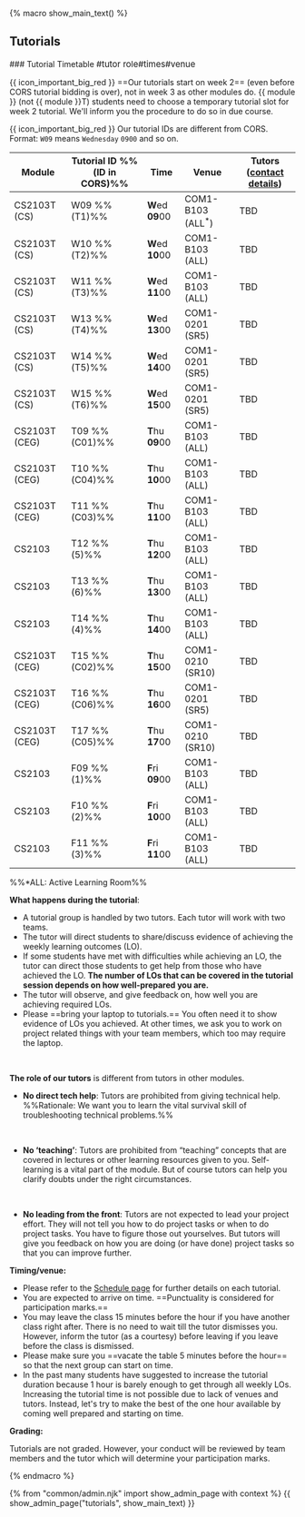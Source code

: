 {% macro show_main_text() %}
<div id="main">

## Tutorials

<panel type="seamless" expanded >
<span slot="header" class="card-title"><markdown>### Tutorial Timetable <span style="font-size:15px" class="text-muted text-light"><span class="badge badge-pill badge-light ">#tutor role</span><span class="badge badge-pill badge-light">#times</span><span class="badge badge-pill badge-light">#venue</span></span></markdown></span>
<div id="tutorialTimetable">

<tip-box> 

{{ icon_important_big_red }} ==Our tutorials start on week 2== (even before CORS tutorial bidding is over), not in week 3 as other modules do. {{ module }} (not {{ module }}T) students need to choose a temporary tutorial slot for week 2 tutorial. We'll inform you the procedure to do so in due course.

{{ icon_important_big_red }} Our tutorial IDs are different from CORS. Format: `W09` means `Wednesday` `0900` and so on.

</tip-box>

| Module | Tutorial ID %%(ID in CORS)%% | Time      | Venue            | Tutors ([contact details](https://docs.google.com/document/d/126YRkm4bWW1rai3u0Szc-4mLqhIyQUVL6EC54jM5f2g/pub?embed=true)) 
|---------------|----------------|------------------|------------------|----
| CS2103T (CS)  | W09  %%(T1)%%  | **W**ed **09**00 | COM1-B103 (ALL<sup>*</sup>)  | TBD            
| CS2103T (CS)  | W10  %%(T2)%%  | **W**ed **10**00 | COM1-B103 (ALL)  | TBD            
| CS2103T (CS)  | W11  %%(T3)%%  | **W**ed **11**00 | COM1-B103 (ALL)  | TBD            
| CS2103T (CS)  | W13  %%(T4)%%  | **W**ed **13**00 | COM1-0201 (SR5)  | TBD       
| CS2103T (CS)  | W14  %%(T5)%%  | **W**ed **14**00 | COM1-0201 (SR5)  | TBD       
| CS2103T (CS)  | W15  %%(T6)%%  | **W**ed **15**00 | COM1-0201 (SR5)  | TBD       
| CS2103T (CEG) | T09  %%(C01)%% | **T**hu **09**00 | COM1-B103 (ALL)  | TBD            
| CS2103T (CEG) | T10  %%(C04)%% | **T**hu **10**00 | COM1-B103 (ALL)  | TBD            
| CS2103T (CEG) | T11  %%(C03)%% | **T**hu **11**00 | COM1-B103 (ALL)  | TBD            
| CS2103        | T12  %%(5)%%   | **T**hu **12**00 | COM1-B103 (ALL)  | TBD            
| CS2103        | T13  %%(6)%%   | **T**hu **13**00 | COM1-B103 (ALL)  | TBD            
| CS2103        | T14  %%(4)%%   | **T**hu **14**00 | COM1-B103 (ALL)  | TBD            
| CS2103T (CEG) | T15  %%(C02)%% | **T**hu **15**00 | COM1-0210 (SR10) | TBD 
| CS2103T (CEG) | T16  %%(C06)%% | **T**hu **16**00 | COM1-0201 (SR5)  | TBD 
| CS2103T (CEG) | T17  %%(C05)%% | **T**hu **17**00 | COM1-0210 (SR10) | TBD 
| CS2103        | F09  %%(1)%%   | **F**ri **09**00 | COM1-B103 (ALL)  | TBD      
| CS2103        | F10  %%(2)%%   | **F**ri **10**00 | COM1-B103 (ALL)  | TBD      
| CS2103        | F11  %%(3)%%   | **F**ri **11**00 | COM1-B103 (ALL)  | TBD      

%%*ALL: Active Learning Room%%
</div>
</panel>

<panel type="seamless" header="### Tutorial Structure" expanded >
<div id="tutorialStructure">

**What happens during the tutorial**:

* A tutorial group is handled by two tutors. Each tutor will work with two teams.
* The tutor will direct students to share/discuss evidence of achieving the weekly learning outcomes (LO). 
* If some students have met with difficulties while achieving an LO, the tutor can direct those students to get help from those who have achieved the LO. **The number of LOs that can be covered in the tutorial session depends on how well-prepared you are.**
* The tutor will observe, and give feedback on, how well you are achieving required LOs.
* Please ==bring your laptop to tutorials.== You often need it to show evidence of LOs you achieved. At other times, we ask you to work on project related things with your team members, which too may require the laptop.

<div class="indented-level2">
<panel src="appendixC-faq.md#admin-faq-noLaptop" header="Admin {{ icon_embedding }} FAQ: What if I don't carry around a laptop?" minimized />
</div>

<br/>

**The role of our tutors** is different from tutors in other modules.

* **No direct tech help**: Tutors are prohibited from giving technical help. %%Rationale: We want you to learn the vital survival skill of troubleshooting technical problems.%%    

<div class="indented-level2">
<panel src="appendixD-help.md#main" header="Admin {{ icon_embedding }} Appendix D: How to get Help in {{ module }}/T" minimized />
</div>

<br/>

* **No ‘teaching’**: Tutors are prohibited from “teaching” concepts that are covered in lectures or other learning resources given to you. Self-learning is a vital part of the module. But of course tutors can help you clarify doubts under the right circumstances. 

<div class="indented-level2">
<panel src="appendixD-help.md#questions-for-tutros" header="Admin {{ icon_embedding }} Appendix D (extract): Questions suitable for tutor" minimized />
</div>

<br/>

* **No leading from the front**: Tutors are not expected to lead your project effort. They will not tell you how to do project tasks or when to do project tasks. You have to figure those out yourselves. But tutors will give you feedback on how you are doing (or have done) project tasks so that you can improve further.   

**Timing/venue:**

* Please refer to the [Schedule page]({{baseUrl}}/index.html) for further details on each tutorial.
* You are expected to arrive on time. ==Punctuality is considered for participation marks.==
* You may leave the class 15 minutes before the hour if you have another class right after. There is no need to wait till the tutor dismisses you. However, inform the tutor (as a courtesy) before leaving if you leave before the class is dismissed.
* Please make sure you ==vacate the table 5 minutes before the hour== so that the next group can start on time.
* In the past many students have suggested to increase the tutorial duration because 1 hour is barely enough to get through all weekly LOs. Increasing the tutorial time is not possible due to lack of venues and tutors. Instead, let's try to make the best of the one hour available by coming well prepared and starting on time.

**Grading:**

Tutorials are not graded. However, your conduct will be reviewed by team members and the tutor which will determine your participation marks.

</div>
</panel>
</div>
{% endmacro %}

{% from "common/admin.njk" import show_admin_page with context %}
{{ show_admin_page("tutorials", show_main_text) }}